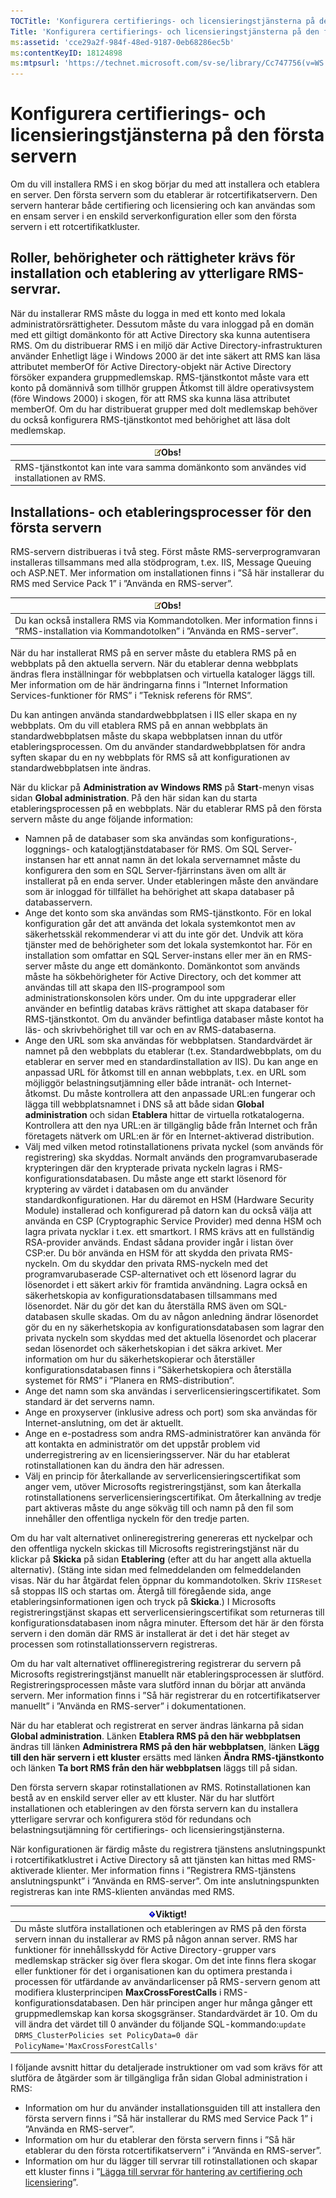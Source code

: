 ```yaml
---
TOCTitle: 'Konfigurera certifierings- och licensieringstjänsterna på den första servern'
Title: 'Konfigurera certifierings- och licensieringstjänsterna på den första servern'
ms:assetid: 'cce29a2f-984f-48ed-9187-0eb68286ec5b'
ms:contentKeyID: 18124898
ms:mtpsurl: 'https://technet.microsoft.com/sv-se/library/Cc747756(v=WS.10)'
---
```


Konfigurera certifierings- och licensieringstjänsterna på den första servern
============================================================================

Om du vill installera RMS i en skog börjar du med att installera och etablera en server. Den första servern som du etablerar är rotcertifikatservern. Den servern hanterar både certifiering och licensiering och kan användas som en ensam server i en enskild serverkonfiguration eller som den första servern i ett rotcertifikatkluster.

Roller, behörigheter och rättigheter krävs för installation och etablering av ytterligare RMS-servrar.
------------------------------------------------------------------------------------------------------

När du installerar RMS måste du logga in med ett konto med lokala administratörsrättigheter. Dessutom måste du vara inloggad på en domän med ett giltigt domänkonto för att Active Directory ska kunna autentisera RMS. Om du distribuerar RMS i en miljö där Active Directory-infrastrukturen använder Enhetligt läge i Windows 2000 är det inte säkert att RMS kan läsa attributet memberOf för Active Directory-objekt när Active Directory försöker expandera gruppmedlemskap. RMS-tjänstkontot måste vara ett konto på domännivå som tillhör gruppen Åtkomst till äldre operativsystem (före Windows 2000) i skogen, för att RMS ska kunna läsa attributet memberOf. Om du har distribuerat grupper med dolt medlemskap behöver du också konfigurera RMS-tjänstkontot med behörighet att läsa dolt medlemskap.

| ![](images/Cc747756.note(WS.10).gif)Obs!                   |
|-----------------------------------------------------------------------------------------|
| RMS-tjänstkontot kan inte vara samma domänkonto som användes vid installationen av RMS. |

Installations- och etableringsprocesser för den första servern
--------------------------------------------------------------

RMS-servern distribueras i två steg. Först måste RMS-serverprogramvaran installeras tillsammans med alla stödprogram, t.ex. IIS, Message Queuing och ASP.NET. Mer information om installationen finns i ”Så här installerar du RMS med Service Pack 1” i ”Använda en RMS-server”.

| ![](images/Cc747756.note(WS.10).gif)Obs!                                                                    |
|------------------------------------------------------------------------------------------------------------------------------------------|
| Du kan också installera RMS via Kommandotolken. Mer information finns i ”RMS-installation via Kommandotolken” i ”Använda en RMS-server”. |

När du har installerat RMS på en server måste du etablera RMS på en webbplats på den aktuella servern. När du etablerar denna webbplats ändras flera inställningar för webbplatsen och virtuella kataloger läggs till. Mer information om de här ändringarna finns i ”Internet Information Services-funktioner för RMS” i ”Teknisk referens för RMS”.

Du kan antingen använda standardwebbplatsen i IIS eller skapa en ny webbplats. Om du vill etablera RMS på en annan webbplats än standardwebbplatsen måste du skapa webbplatsen innan du utför etableringsprocessen. Om du använder standardwebbplatsen för andra syften skapar du en ny webbplats för RMS så att konfigurationen av standardwebbplatsen inte ändras.

När du klickar på **Administration av Windows RMS** på **Start**-menyn visas sidan **Global administration**. På den här sidan kan du starta etableringsprocessen på en webbplats. När du etablerar RMS på den första servern måste du ange följande information:

-   Namnen på de databaser som ska användas som konfigurations-, loggnings- och katalogtjänstdatabaser för RMS.
    Om SQL Server-instansen har ett annat namn än det lokala servernamnet måste du konfigurera den som en SQL Server-fjärrinstans även om allt är installerat på en enda server.
    Under etableringen måste den användare som är inloggad för tillfället ha behörighet att skapa databaser på databasservern.
-   Ange det konto som ska användas som RMS-tjänstkonto. För en lokal konfiguration går det att använda det lokala systemkontot men av säkerhetsskäl rekommenderar vi att du inte gör det. Undvik att köra tjänster med de behörigheter som det lokala systemkontot har.
    För en installation som omfattar en SQL Server-instans eller mer än en RMS-server måste du ange ett domänkonto. Domänkontot som används måste ha sökbehörigheter för Active Directory, och det kommer att användas till att skapa den IIS-programpool som administrationskonsolen körs under. Om du inte uppgraderar eller använder en befintlig databas krävs rättighet att skapa databaser för RMS-tjänstkontot. Om du använder befintliga databaser måste kontot ha läs- och skrivbehörighet till var och en av RMS-databaserna.
-   Ange den URL som ska användas för webbplatsen. Standardvärdet är namnet på den webbplats du etablerar (t.ex. Standardwebbplats, om du etablerar en server med en standardinstallation av IIS). Du kan ange en anpassad URL för åtkomst till en annan webbplats, t.ex. en URL som möjliggör belastningsutjämning eller både intranät- och Internet-åtkomst. Du måste kontrollera att den anpassade URL:en fungerar och lägga till webbplatsnamnet i DNS så att både sidan **Global administration** och sidan **Etablera** hittar de virtuella rotkatalogerna. Kontrollera att den nya URL:en är tillgänglig både från Internet och från företagets nätverk om URL:en är för en Internet-aktiverad distribution.
-   Välj med vilken metod rotinstallationens privata nyckel (som används för registrering) ska skyddas. Normalt används den programvarubaserade krypteringen där den krypterade privata nyckeln lagras i RMS-konfigurationsdatabasen. Du måste ange ett starkt lösenord för kryptering av värdet i databasen om du använder standardkonfigurationen.
    Har du däremot en HSM (Hardware Security Module) installerad och konfigurerad på datorn kan du också välja att använda en CSP (Cryptographic Service Provider) med denna HSM och lagra privata nycklar i t.ex. ett smartkort. I RMS krävs att en fullständig RSA-provider används. Endast sådana provider ingår i listan över CSP:er. Du bör använda en HSM för att skydda den privata RMS-nyckeln.
    Om du skyddar den privata RMS-nyckeln med det programvarubaserade CSP-alternativet och ett lösenord lagrar du lösenordet i ett säkert arkiv för framtida användning. Lagra också en säkerhetskopia av konfigurationsdatabasen tillsammans med lösenordet. När du gör det kan du återställa RMS även om SQL-databasen skulle skadas. Om du av någon anledning ändrar lösenordet gör du en ny säkerhetskopia av konfigurationsdatabasen som lagrar den privata nyckeln som skyddas med det aktuella lösenordet och placerar sedan lösenordet och säkerhetskopian i det säkra arkivet. Mer information om hur du säkerhetskopierar och återställer konfigurationsdatabasen finns i ”Säkerhetskopiera och återställa systemet för RMS” i ”Planera en RMS-distribution”.
-   Ange det namn som ska användas i serverlicensieringscertifikatet. Som standard är det serverns namn.
-   Ange en proxyserver (inklusive adress och port) som ska användas för Internet-anslutning, om det är aktuellt.
-   Ange en e-postadress som andra RMS-administratörer kan använda för att kontakta en administratör om det uppstår problem vid underregistrering av en licensieringsserver. När du har etablerat rotinstallationen kan du ändra den här adressen.
-   Välj en princip för återkallande av serverlicensieringscertifikat som anger vem, utöver Microsofts registreringstjänst, som kan återkalla rotinstallationens serverlicensieringscertifikat. Om återkallning av tredje part aktiveras måste du ange sökväg till och namn på den fil som innehåller den offentliga nyckeln för den tredje parten.

Om du har valt alternativet onlineregistrering genereras ett nyckelpar och den offentliga nyckeln skickas till Microsofts registreringstjänst när du klickar på **Skicka** på sidan **Etablering** (efter att du har angett alla aktuella alternativ). (Stäng inte sidan med felmeddelanden om felmeddelanden visas. När du har åtgärdat felen öppnar du kommandotolken. Skriv `IISReset` så stoppas IIS och startas om. Återgå till föregående sida, ange etableringsinformationen igen och tryck på **Skicka**.) I Microsofts registreringstjänst skapas ett serverlicensieringscertifikat som returneras till konfigurationsdatabasen inom några minuter. Eftersom det här är den första servern i den domän där RMS är installerat är det i det här steget av processen som rotinstallationsservern registreras.

Om du har valt alternativet offlineregistrering registrerar du servern på Microsofts registreringstjänst manuellt när etableringsprocessen är slutförd. Registreringsprocessen måste vara slutförd innan du börjar att använda servern. Mer information finns i ”Så här registrerar du en rotcertifikatserver manuellt” i ”Använda en RMS-server” i dokumentationen.

När du har etablerat och registrerat en server ändras länkarna på sidan **Global administration**. Länken **Etablera RMS på den här webbplatsen** ändras till länken **Administrera RMS på den här webbplatsen**, länken **Lägg till den här servern i ett kluster** ersätts med länken **Ändra RMS-tjänstkonto** och länken **Ta bort RMS från den här webbplatsen** läggs till på sidan.

Den första servern skapar rotinstallationen av RMS. Rotinstallationen kan bestå av en enskild server eller av ett kluster. När du har slutfört installationen och etableringen av den första servern kan du installera ytterligare servrar och konfigurera stöd för redundans och belastningsutjämning för certifierings- och licensieringstjänsterna.

När konfigurationen är färdig måste du registrera tjänstens anslutningspunkt i rotcertifikatklustret i Active Directory så att tjänsten kan hittas med RMS-aktiverade klienter. Mer information finns i ”Registrera RMS-tjänstens anslutningspunkt” i ”Använda en RMS-server”. Om inte anslutningspunkten registreras kan inte RMS-klienten användas med RMS.

| ![](images/Cc747756.Important(WS.10).gif)Viktigt!                                                                                                                                                                                                                                                                                                                                                                                                                                                                                                                                                                                                                                                                                                        |
|---------------------------------------------------------------------------------------------------------------------------------------------------------------------------------------------------------------------------------------------------------------------------------------------------------------------------------------------------------------------------------------------------------------------------------------------------------------------------------------------------------------------------------------------------------------------------------------------------------------------------------------------------------------------------------------------------------------------------------------------------------------------------------------|
| Du måste slutföra installationen och etableringen av RMS på den första servern innan du installerar av RMS på någon annan server. RMS har funktioner för innehållsskydd för Active Directory-grupper vars medlemskap sträcker sig över flera skogar. Om det inte finns flera skogar eller funktioner för det i organisationen kan du optimera prestanda i processen för utfärdande av användarlicenser på RMS-servern genom att modifiera klusterprincipen **MaxCrossForestCalls** i RMS-konfigurationsdatabasen. Den här principen anger hur många gånger ett gruppmedlemskap kan korsa skogsgränser. Standardvärdet är 10. Om du vill ändra det värdet till 0 använder du följande SQL-kommando:`update DRMS_ClusterPolicies set PolicyData=0 där PolicyName='MaxCrossForestCalls'` |

I följande avsnitt hittar du detaljerade instruktioner om vad som krävs för att slutföra de åtgärder som är tillgängliga från sidan Global administration i RMS:

-   Information om hur du använder installationsguiden till att installera den första servern finns i ”Så här installerar du RMS med Service Pack 1” i ”Använda en RMS-server”.
-   Information om hur du etablerar den första servern finns i ”Så här etablerar du den första rotcertifikatservern” i ”Använda en RMS-server”.
-   Information om hur du lägger till servrar till rotinstallationen och skapar ett kluster finns i ”[Lägga till servrar för hantering av certifiering och licensiering](https://technet.microsoft.com/089ceb62-2a96-444f-ab42-1d5deaabd0c3)”.
